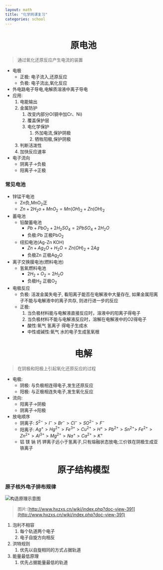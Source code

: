 ```yaml
---
layout: math
title: "化学网课复习"
categories: school
---
```


# <center>原电池</center>
> 通过氧化还原反应产生电流的装置

- 电极
  - 正极: 电子流入,还原反应
  - 负极: 电子流出,氧化反应
- 外电路电子导电,电解质溶液中离子导电
- 应用:
  1. 电能输出
  2. 金属防护
     1. 改变内部分O(钢中加Cr、Ni)
     2. 覆盖保护层
     3. 电化学保护
        1. 外加电流,保护阴极
        2. 牺牲阳极,保护阴极
  3. 判断活泼性
  4. 加快反应速率
- 电子流向
  - 阴离子->负极
  - 阳离子->正极


### 常见电池
- 锌锰干电池
  - Zn负,MnO<sub>2</sub>正
  - $Zn+2H_2o+MnO_2=Mn(OH)_2+Zn(OH)_2$
- 蓄电池
  - 铅酸蓄电池
    - $Pb+PbO_2+2H_2SO_4=2PbSO_4+2H_2O$
    - 负极:Pb 正极PbO<sub>2</sub>
  - 纽扣电池(Ag-Zn KOH)
    - $Zn+Ag_2O+H_2O=Zn(OH)_2+2Ag$
    - 负极Zn 正极Ag<sub>2</sub>O
- 离子交换膜电池(燃料电池)
  - 氢氧燃料电池
    - $2H_2+O_2=2H_2O$
    - 负极H<sub>2</sub> 正极O<sub>2</sub>
- 电极反应
  - 负极: 活泼金属失电子, 看阳离子能否在电解液中大量存在, 如果金属阳离子不能与电解液中的离子共存, 则进行进一步的反应
  - 正极:
    1. 当负极材料能与电解液直接反应时，溶液中的阳离子得电子
    2. 当负极材料不能与电解液反应时，溶解在电解液中的O2得电子
      - 酸性:氧气 氢离子 得电子生成水
      - 中性或碱性:氧气 水的电子生成氢氧根

# <center>电解</center>
>在阴极和阳极上引起氧化还原反应的过程

- 电极:
  - 阴极: 与负极相连得电子,发生还原反应
  - 阳极: 与正极相连失电子,发生氧化反应
- 流向:
  - 阳离子->阴极
  - 阴离子->阳极
- 放电顺序
  - 阴离子: $S^{2-} > I^- > Br^- > Cl^- > SO^{2-} > F^-$
  - 阳离子: $Ag^+ > Hg^{2+} > Fe^{3+} > Cu^{2+} > H^+ > Pb^{2+} > Sn^{2+} >$
  $Fe^{2+} > Zn^{2+} > Al^{3+} > Mg^{2+} > Na^+ > Ca^{2+} > K^+$
  - 铝 镁 钠 钙 钾离子远小于氢离子,只有熔融状态放电;三价铁在阴极生成亚铁离子

# <center>原子结构模型</center>

### 原子核外电子排布规律

![构造原理示意图](http://www.hxzxs.cn/wiki/uploads/201401/13887387750gibWQbF.jpg)
>图片:[http://www.hxzxs.cn/wiki/index.php?doc-view-391](http://www.hxzxs.cn/wiki/index.php?doc-view-391)

1. 泡利不相容
   1. 每个轨道两个电子
   2. 电子自旋方向相反
2. 洪特规则
   1. 优先以自旋相同的方式占据轨道
3. 能量最低原理
   1. 优先占据能量最低的轨道